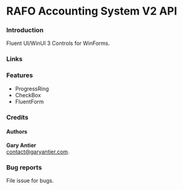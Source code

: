 # RAFO Accounting System V2 API

### Introduction

Fluent UI/WinUI 3 Controls for WinForms.

### Links

### Features
+ ProgressRing
+ CheckBox
+ FluentForm

### Credits
#### Authors

**Gary Antier**\
[contact@garyantier.com](mailto:contact@garyantier.com).

### Bug reports

File issue for bugs.